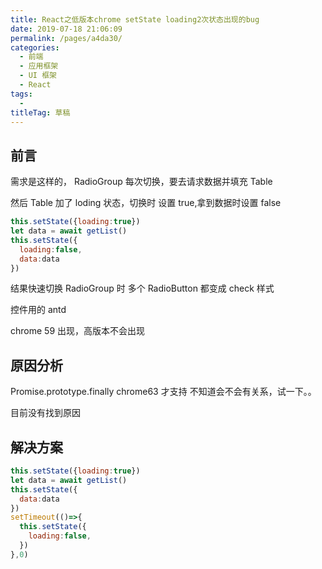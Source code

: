 ```yaml
---
title: React之低版本chrome setState loading2次状态出现的bug
date: 2019-07-18 21:06:09
permalink: /pages/a4da30/
categories: 
  - 前端
  - 应用框架
  - UI 框架
  - React
tags: 
  - 
titleTag: 草稿
---
```

## 前言
需求是这样的， RadioGroup 每次切换，要去请求数据并填充 Table

然后 Table 加了 loding 状态，切换时 设置 true,拿到数据时设置 false

```js
this.setState({loading:true})
let data = await getList()
this.setState({
  loading:false,
  data:data
})
```
结果快速切换 RadioGroup 时 多个 RadioButton 都变成 check 样式

控件用的 antd

chrome 59 出现，高版本不会出现

## 原因分析

Promise.prototype.finally chrome63 才支持 不知道会不会有关系，试一下。。

目前没有找到原因

## 解决方案

```js
this.setState({loading:true})
let data = await getList()
this.setState({
  data:data
})
setTimeout(()=>{
  this.setState({
    loading:false,
  })
},0)
```